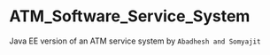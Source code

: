 # ATM_Software_Service_System
Java EE version of an ATM service system by ```Abadhesh and Somyajit ```
